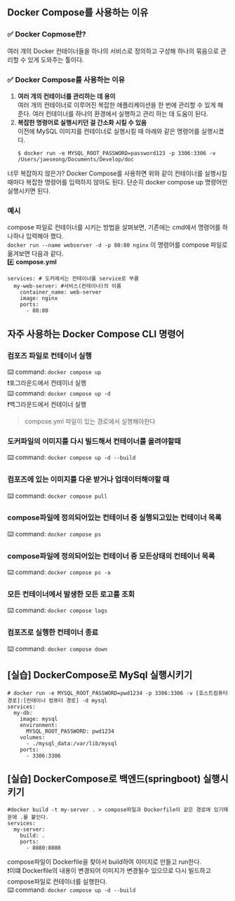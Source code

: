 ## Docker Compose를 사용하는 이유
### ✅ Docker Copmose란?
여러 개의 Docker 컨테이너들을 하나의 서비스로 정의하고 구성해 하나의 묶음으로 관리할 수 있게 도와주는 툴이다.
### ✅ Docker Compose를 사용하는 이유
1. **여러 개의 컨테이너를 관리하는 데 용이**  
   여러 개의 컨테이너로 이루어진 복잡한 애플리케이션을 한 번에 관리할 수 있게 해준다. 여러 컨테이너를 하나의 환경에서 실행하고 관리
   하는 데 도움이 된다.
2. **복잡한 명령어로 실행시키던 걸 간소화 시킬 수 있음**  
   이전에 MySQL 이미지를 컨테이너로 실행시킬 때 아래와 같은 명령어를 실행시켰다.  
   ```
   $ docker run -e MYSQL_ROOT_PASSWORD=password123 -p 3306:3306 -v /Users/jaeseong/Documents/Develop/doc
   ```
너무 복잡하지 않은가? Docker Compose를 사용하면 위와 같이 컨테이너를 실행시킬 때마다 복잡한 명령어를 입력하지 않아도 된다. 단순히 docker compose up 명령어만 실행시키면 된다. 

### 예시 
compose 파일로 컨테이너를 시키는 방법을 살펴보면, 기존에는 cmd에서 명령어를 하나하나 입력해야 했다.  
`docker run --name webserver -d -p 80:80 nginx`
이 명령어를 compose 파일로 옮겨보면 다음과 같다.  
#️⃣ **compose.yml**
```
services: # 도커에서는 컨테이너를 service로 부름
  my-web-server: #서비스(컨테이너)의 이름
    container_name: web-server
    image: nginx
    ports:
      - 80:80
```

## 자주 사용하는 Docker Compose CLI 명령어

### 컴포즈 파일로 컨테이너 실행  
⌨️ command: `docker compose up`  
❗포그라운드에서 컨테이너 실행  
⌨️ command: `docker compose up -d`  
❗백그라운드에서 컨테이너 실행
> compose.yml 파일이 있는 경로에서 실행해야한다
### 도커파일의 이미지를 다시 빌드해서 컨테이너를 올려야할때
⌨️ command: `docker compose up -d --build`

### 컴포즈에 있는 이미지를 다운 받거나 업데이터해야할 때
⌨️ command: `docker compose pull`

### compose파일에 정의되어있는 컨테이너 중 실행되고있는 컨테이너 목록
⌨️ command: `docker compose ps`

### compose파일에 정의되어있는 컨테이너 중 모든상태의 컨테이너 목록
⌨️ command: `docker compose ps -a`

### 모든 컨테이너에서 발생한 모든 로고를 조회
⌨️ command: `docker compose logs`

### 컴포즈로 실행한 컨테이너 종료
⌨️ command: `docker compose down`

## [실습] DockerCompose로 MySql 실행시키기
```
# docker run -e MYSQL_ROOT_PASSWORD=pwd1234 -p 3306:3306 -v [호스트컴퓨터 경로]:[컨테이너 컴퓨터 경로] -d mysql
services:
  my-db:
    image: mysql
    environment:
      MYSQL_ROOT_PASSWORD: pwd1234
    volumes:
      - ./mysql_data:/var/lib/mysql
    ports:
      - 3306:3306
```

## [실습] DockerCompose로 백엔드(springboot) 실행시키기
```
#docker build -t my-server . > compose파일과 Dockerfile이 같은 경로에 있기때문에 .를 붙인다.
services:
  my-server:
    build: .
    ports:
      - 8080:8080
```
compose파일이 Dockerfile을 찾아서 build하여 이미지로 만들고 run한다.  
❗이떄 Dockerfile의 내용이 변경되어 이미지가 변경될수 있으므로 다시 빌드하고 compose파일로 컨테이너를 실행한다.  
⌨️ command: `docker compose up -d --build`

